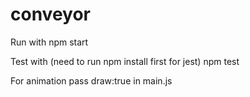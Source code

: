 # conveyor

Run with 
npm start

Test with (need to run npm install first for jest)
npm test 

For animation pass draw:true in main.js
